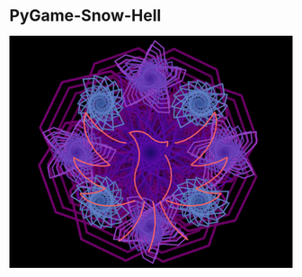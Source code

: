 # PyGame-Snow-Hell
<img src="https://github.com/WillC919/Turtle-Art-Project/blob/master/Illuminating%20World.PNG">
